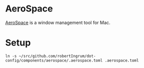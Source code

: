# AeroSpace

[AeroSpace](https://github.com/nikitabobko/AeroSpace) is a window management tool for Mac.

# Setup

```
ln -s ~/src/github.com/robertIngrum/dot-config/components/aerospace/.aerospace.toml .aerospace.toml
```

